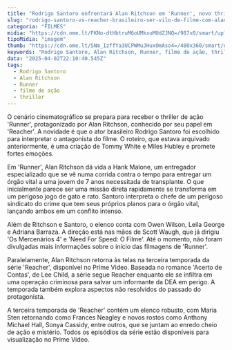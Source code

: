 ```yaml
---
title: "Rodrigo Santoro enfrentará Alan Ritchson em 'Runner', novo thriller de ação"
slug: "rodrigo-santoro-vs-reacher-brasileiro-ser-vilo-de-filme-com-alan-ritchson"
categoria: "FILMES"
midia: "https://cdn.ome.lt/FKNo-dtHbtruM6oUMkxuMUdZJNQ=/987x0/smart/uploads/conteudo/fotos/OMELETE_CAPA_-_2025-04-02T183748.203.png"
tipoMidia: "imagem"
thumb: "https://cdn.ome.lt/SNm_IzffYa3UCPWMuJHuxOmAso4=/480x360/smart/extras/conteudos/omelete_THUMB_-_2025-04-02T183716.313.png"
keywords: "Rodrigo Santoro, Alan Ritchson, Runner, filme de ação, thriller"
data: "2025-04-02T22:10:40.545Z"
tags:
  - Rodrigo Santoro
  - Alan Ritchson
  - Runner
  - filme de ação
  - thriller
---
```


O cenário cinematográfico se prepara para receber o thriller de ação 'Runner', protagonizado por Alan Ritchson, conhecido por seu papel em 'Reacher'. A novidade é que o ator brasileiro Rodrigo Santoro foi escolhido para interpretar o antagonista do filme. O roteiro, que estava arquivado anteriormente, é uma criação de Tommy White e Miles Hubley e promete fortes emoções.

Em 'Runner', Alan Ritchson dá vida a Hank Malone, um entregador especializado que se vê numa corrida contra o tempo para entregar um órgão vital a uma jovem de 7 anos necessitada de transplante. O que inicialmente parece ser uma missão direta rapidamente se transforma em um perigoso jogo de gato e rato. Santoro interpreta o chefe de um perigoso sindicato do crime que tem seus próprios planos para o órgão vital, lançando ambos em um conflito intenso.

Além de Ritchson e Santoro, o elenco conta com Owen Wilson, Leila George e Adriana Barraza. A direção está nas mãos de Scott Waugh, que já dirigiu 'Os Mercenários 4' e 'Need For Speed: O Filme'. Até o momento, não foram divulgadas mais informações sobre o início das filmagens de 'Runner'.

Paralelamente, Alan Ritchson retorna às telas na terceira temporada da série 'Reacher', disponível no Prime Video. Baseada no romance 'Acerto de Contas', de Lee Child, a série segue Reacher enquanto ele se infiltra em uma operação criminosa para salvar um informante da DEA em perigo. A temporada também explora aspectos não resolvidos do passado do protagonista.

A terceira temporada de 'Reacher' contém um elenco robusto, com Maria Sten retornando como Frances Neagley e novos rostos como Anthony Michael Hall, Sonya Cassidy, entre outros, que se juntam ao enredo cheio de ação e mistério. Todos os episódios da série estão disponíveis para visualização no Prime Video.